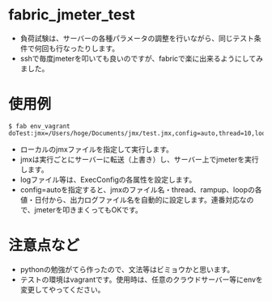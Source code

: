 fabric_jmeter_test
==================

* 負荷試験は、サーバーの各種パラメータの調整を行いながら、同じテスト条件で何回も行なったりします。
* sshで毎度jmeterを叩いても良いのですが、fabricで楽に出来るようにしてみました。


# 使用例

````
$ fab env_vagrant doTest:jmx=/Users/hoge/Documents/jmx/test.jmx,config=auto,thread=10,loop=10,rampup=10
````
* ローカルのjmxファイルを指定して実行します。
* jmxは実行ごとにサーバーに転送（上書き）し、サーバー上でjmeterを実行します。
* logファイル等は、ExecConfigの各属性を設定します。
* config=autoを指定すると、jmxのファイル名・thread、rampup、loopの各値・日付から、出力ログファイル名を自動的に設定します。連番対応なので、jmeterを叩きまくってもOKです。

# 注意点など

* pythonの勉強がてら作ったので、文法等はビミョウかと思います。
* テストの環境はvagrantです。使用時は、任意のクラウドサーバー等にenvを変更してやってください。
